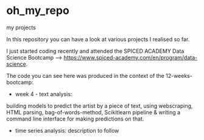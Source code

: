 # oh_my_repo
my projects



In this repository you can have a look at various projects I realised so far. 

I just started coding recently and attended the SPICED ACADEMY Data Science Bootcamp --> https://www.spiced-academy.com/en/program/data-science.

The code you can see here was produced in the context of the 12-weeks-bootcamp:

- week 4   -  text analysis: 

building models to predict the artist by a piece of text, using webscraping, HTML parsing, bag-of-words-method, Scikitlearn pipeline &
writing a command line interface for making predictions on that.
           
- time series analysis: 
description to follow
